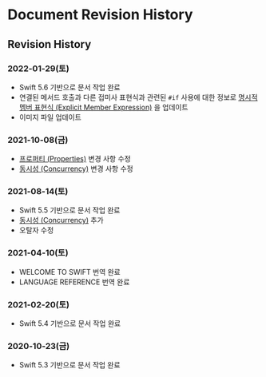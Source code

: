 # Document Revision History

## Revision History

### 2022-01-29\(토\)

* Swift 5.6 기반으로 문서 작업 완료
* 연결된 메서드 호출과 다른 접미사 표현식과 관련된 `#if` 사용에 대한 정보로 [명시적 멤버 표현식 \(Explicit Member Expression\)](../language-reference/expressions.md) 을 업데이트
* 이미지 파일 업데이트

### 2021-10-08\(금\)

* [프로퍼티 \(Properties\)](../language-guide-1/properties.md) 변경 사항 수정
* [동시성 \(Concurrency\)](../language-guide-1/concurrency.md) 변경 사항 수정

### 2021-08-14\(토\)

* Swift 5.5 기반으로 문서 작업 완료
* [동시성 \(Concurrency\)](../language-guide-1/concurrency.md) 추가
* 오탈자 수정

### 2021-04-10\(토\)

* WELCOME TO SWIFT 번역 완료
* LANGUAGE REFERENCE 번역 완료

### 2021-02-20\(토\)

* Swift 5.4 기반으로 문서 작업 완료

### 2020-10-23\(금\)

* Swift 5.3 기반으로 문서 작업 완료

